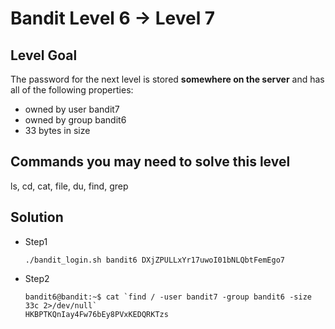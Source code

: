 # Bandit Level 6 → Level 7

## Level Goal

The password for the next level is stored **somewhere on the server** and has all of the following properties:

- owned by user bandit7
- owned by group bandit6
- 33 bytes in size

## Commands you may need to solve this level

ls, cd, cat, file, du, find, grep

## Solution

* Step1

  ```shell
  ./bandit_login.sh bandit6 DXjZPULLxYr17uwoI01bNLQbtFemEgo7
  ```

* Step2

  ```shell
  bandit6@bandit:~$ cat `find / -user bandit7 -group bandit6 -size 33c 2>/dev/null`
  HKBPTKQnIay4Fw76bEy8PVxKEDQRKTzs
  ```